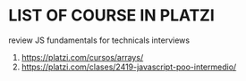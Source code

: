 # LIST OF COURSE IN PLATZI 
review JS fundamentals for technicals interviews

1. https://platzi.com/cursos/arrays/
2. https://platzi.com/clases/2419-javascript-poo-intermedio/